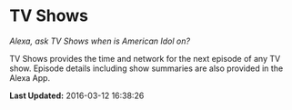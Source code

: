 # TV Shows
*Alexa, ask TV Shows when is American Idol on?*

TV Shows provides the time and network for the next episode of any TV show. Episode details including show summaries are also provided in the Alexa App.

**Last Updated:** 2016-03-12 16:38:26